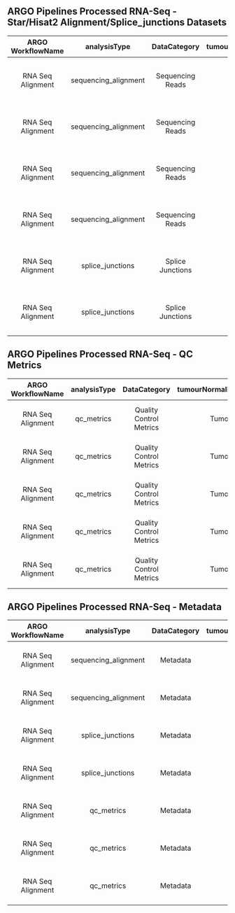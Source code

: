 ## ARGO Pipelines Processed RNA-Seq - Star/Hisat2 Alignment/Splice_junctions Datasets
**ARGO WorkflowName**|**analysisType**|**DataCategory**|**tumourNormalDesignation**|**FileType**|**OpenBucketURL**
:-----:|:-----:|:-----:|:-----:|:-----:|:-----:
RNA Seq Alignment|sequencing_alignment|Sequencing Reads|Tumour|CRAM|https://object.cancercollaboratory.org:9080/swift/v1/genomics-public-data/benchmark-datasets/TCRB-CA/DO262483/RNA-Seq/sequencing_alignment/tumour/TCRB-CA.DO262483.SA622780.rna-seq.20220122.hisat2.genome_aln.cram
RNA Seq Alignment|sequencing_alignment|Sequencing Reads|Tumour|CRAI|https://object.cancercollaboratory.org:9080/swift/v1/genomics-public-data/benchmark-datasets/TCRB-CA/DO262483/RNA-Seq/sequencing_alignment/tumour/TCRB-CA.DO262483.SA622780.rna-seq.20220122.hisat2.genome_aln.cram.crai
RNA Seq Alignment|sequencing_alignment|Sequencing Reads|Tumour|CRAM|https://object.cancercollaboratory.org:9080/swift/v1/genomics-public-data/benchmark-datasets/TCRB-CA/DO262483/RNA-Seq/sequencing_alignment/tumour/TCRB-CA.DO262483.SA622780.rna-seq.20220122.star.genome_aln.cram
RNA Seq Alignment|sequencing_alignment|Sequencing Reads|Tumour|CRAI|https://object.cancercollaboratory.org:9080/swift/v1/genomics-public-data/benchmark-datasets/TCRB-CA/DO262483/RNA-Seq/sequencing_alignment/tumour/TCRB-CA.DO262483.SA622780.rna-seq.20220122.star.genome_aln.cram.crai
RNA Seq Alignment|splice_junctions|Splice Junctions|Tumour|TXT|https://object.cancercollaboratory.org:9080/swift/v1/genomics-public-data/benchmark-datasets/TCRB-CA/DO262483/RNA-Seq/splice_junctions/tumour/TCRB-CA.DO262483.SA622780.rna-seq.20220122.hisat2.splice_junctions.txt
RNA Seq Alignment|splice_junctions|Splice Junctions|Tumour|TXT|https://object.cancercollaboratory.org:9080/swift/v1/genomics-public-data/benchmark-datasets/TCRB-CA/DO262483/RNA-Seq/splice_junctions/tumour/TCRB-CA.DO262483.SA622780.rna-seq.20220122.star.splice_junctions.txt

## ARGO Pipelines Processed RNA-Seq - QC Metrics
**ARGO WorkflowName**|**analysisType**|**DataCategory**|**tumourNormalDesignation**|**FileType**|**OpenBucketURL**
:-----:|:-----:|:-----:|:-----:|:-----:|:-----:
RNA Seq Alignment|qc_metrics|Quality Control Metrics|Tumour|TGZ|https://object.cancercollaboratory.org:9080/swift/v1/genomics-public-data/benchmark-datasets/TCRB-CA/DO262483/RNA-Seq/qc_metrics/tumour/TCRB-CA.DO262483.SA622780.rna-seq.20220121.TCRBOA7T-RNA.fastqc.tgz
RNA Seq Alignment|qc_metrics|Quality Control Metrics|Tumour|TGZ|https://object.cancercollaboratory.org:9080/swift/v1/genomics-public-data/benchmark-datasets/TCRB-CA/DO262483/RNA-Seq/qc_metrics/tumour/TCRB-CA.DO262483.SA622780.rna-seq.20220122.hisat2.collectrnaseqmetrics.tgz
RNA Seq Alignment|qc_metrics|Quality Control Metrics|Tumour|TGZ|https://object.cancercollaboratory.org:9080/swift/v1/genomics-public-data/benchmark-datasets/TCRB-CA/DO262483/RNA-Seq/qc_metrics/tumour/TCRB-CA.DO262483.SA622780.rna-seq.20220122.hisat2.duplicates_metrics.tgz
RNA Seq Alignment|qc_metrics|Quality Control Metrics|Tumour|TGZ|https://object.cancercollaboratory.org:9080/swift/v1/genomics-public-data/benchmark-datasets/TCRB-CA/DO262483/RNA-Seq/qc_metrics/tumour/TCRB-CA.DO262483.SA622780.rna-seq.20220122.star.collectrnaseqmetrics.tgz
RNA Seq Alignment|qc_metrics|Quality Control Metrics|Tumour|TGZ|https://object.cancercollaboratory.org:9080/swift/v1/genomics-public-data/benchmark-datasets/TCRB-CA/DO262483/RNA-Seq/qc_metrics/tumour/TCRB-CA.DO262483.SA622780.rna-seq.20220122.star.duplicates_metrics.tgz


## ARGO Pipelines Processed RNA-Seq - Metadata
**ARGO WorkflowName**|**analysisType**|**DataCategory**|**tumourNormalDesignation**|**FileType**|**OpenBucketURL**
:-----:|:-----:|:-----:|:-----:|:-----:|:-----:
RNA Seq Alignment|sequencing_alignment|Metadata|Tumour|JSON|https://object.cancercollaboratory.org:9080/swift/v1/genomics-public-data/benchmark-datasets/TCRB-CA/DO262483/RNA-Seq/sequencing_alignment/tumour/9685c803-46d7-47ee-85c8-0346d7d7eed0.sequencing_alignment.json
RNA Seq Alignment|sequencing_alignment|Metadata|Tumour|JSON|https://object.cancercollaboratory.org:9080/swift/v1/genomics-public-data/benchmark-datasets/TCRB-CA/DO262483/RNA-Seq/sequencing_alignment/tumour/bfb4fd5c-f44b-42e5-b4fd-5cf44bb2e5f5.sequencing_alignment.json
RNA Seq Alignment|splice_junctions|Metadata|Tumour|JSON|https://object.cancercollaboratory.org:9080/swift/v1/genomics-public-data/benchmark-datasets/TCRB-CA/DO262483/RNA-Seq/splice_junctions/tumour/2616162a-a34a-4ec1-9616-2aa34a3ec1d4.splice_junctions.json
RNA Seq Alignment|splice_junctions|Metadata|Tumour|JSON|https://object.cancercollaboratory.org:9080/swift/v1/genomics-public-data/benchmark-datasets/TCRB-CA/DO262483/RNA-Seq/splice_junctions/tumour/d6c41dce-7f04-4520-841d-ce7f04e52089.splice_junctions.json
RNA Seq Alignment|qc_metrics|Metadata|Tumour|JSON|https://object.cancercollaboratory.org:9080/swift/v1/genomics-public-data/benchmark-datasets/TCRB-CA/DO262483/RNA-Seq/qc_metrics/tumour/01d9f62f-4e63-4c6b-99f6-2f4e639c6b6e.qc_metrics.json
RNA Seq Alignment|qc_metrics|Metadata|Tumour|JSON|https://object.cancercollaboratory.org:9080/swift/v1/genomics-public-data/benchmark-datasets/TCRB-CA/DO262483/RNA-Seq/qc_metrics/tumour/42d0016d-ddb7-4a1d-9001-6dddb7aa1d8f.qc_metrics.json
RNA Seq Alignment|qc_metrics|Metadata|Tumour|JSON|https://object.cancercollaboratory.org:9080/swift/v1/genomics-public-data/benchmark-datasets/TCRB-CA/DO262483/RNA-Seq/qc_metrics/tumour/d9c2a026-a5e5-487a-82a0-26a5e5487a38.qc_metrics.json